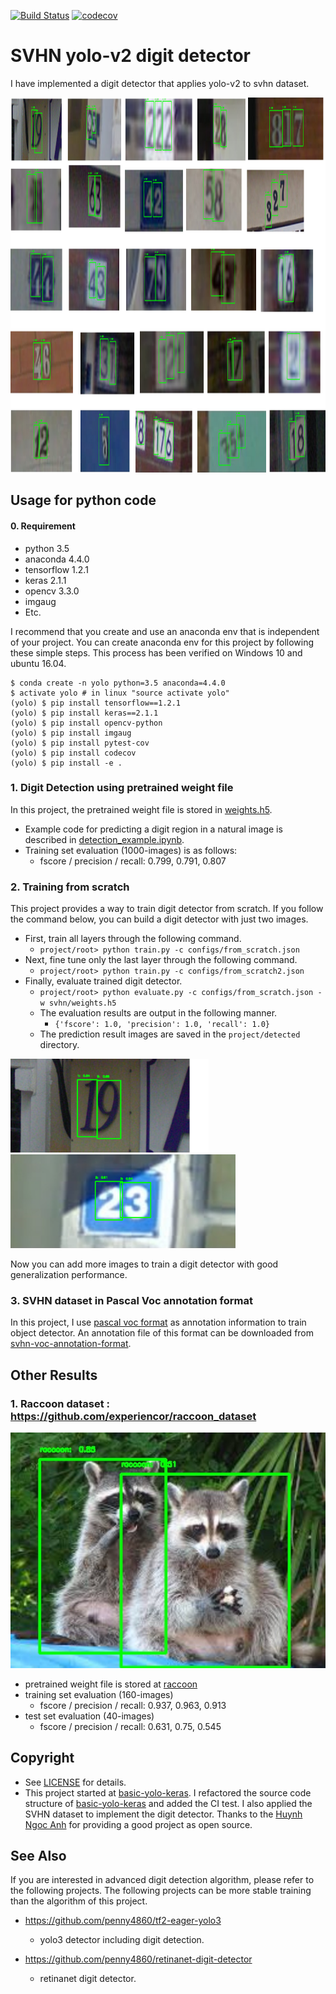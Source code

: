 [![Build Status](https://travis-ci.org/penny4860/Yolo-digit-detector.svg?branch=master)](https://travis-ci.org/penny4860/Yolo-digit-detector) [![codecov](https://codecov.io/gh/penny4860/Yolo-digit-detector/branch/master/graph/badge.svg)](https://codecov.io/gh/penny4860/Yolo-digit-detector)

# SVHN yolo-v2 digit detector

I have implemented a digit detector that applies yolo-v2 to svhn dataset.

<img src="images/svhn.png" height="600">

## Usage for python code

#### 0. Requirement

* python 3.5
* anaconda 4.4.0
* tensorflow 1.2.1
* keras 2.1.1
* opencv 3.3.0
* imgaug
* Etc.

I recommend that you create and use an anaconda env that is independent of your project. You can create anaconda env for this project by following these simple steps. This process has been verified on Windows 10 and ubuntu 16.04.

```
$ conda create -n yolo python=3.5 anaconda=4.4.0
$ activate yolo # in linux "source activate yolo"
(yolo) $ pip install tensorflow==1.2.1
(yolo) $ pip install keras==2.1.1
(yolo) $ pip install opencv-python
(yolo) $ pip install imgaug
(yolo) $ pip install pytest-cov
(yolo) $ pip install codecov
(yolo) $ pip install -e .
```

### 1. Digit Detection using pretrained weight file

In this project, the pretrained weight file is stored in [weights.h5](https://drive.google.com/drive/folders/1Lg3eAPC39G9GwVTCH3XzF73Eok-N-dER).

* Example code for predicting a digit region in a natural image is described in [detection_example.ipynb](https://github.com/penny4860/Yolo-digit-detector/blob/master/detection_example.ipynb).
* Training set evaluation (1000-images) is as follows:
  * fscore / precision / recall: 0.799, 0.791, 0.807


### 2. Training from scratch

This project provides a way to train digit detector from scratch. If you follow the command below, you can build a digit detector with just two images.


* First, train all layers through the following command. 
  * `` project/root> python train.py -c configs/from_scratch.json ``
* Next, fine tune only the last layer through the following command. 
  * `` project/root> python train.py -c configs/from_scratch2.json ``
* Finally, evaluate trained digit detector.
  * `` project/root> python evaluate.py -c configs/from_scratch.json -w svhn/weights.h5 ``
  * The evaluation results are output in the following manner.
  	* ``{'fscore': 1.0, 'precision': 1.0, 'recall': 1.0}``
  * The prediction result images are saved in the ``project/detected`` directory.

<img src="images/1.png" height="150">
<img src="images/2.png" height="150">

Now you can add more images to train a digit detector with good generalization performance.

### 3. SVHN dataset in Pascal Voc annotation format

In this project, I use [pascal voc format](http://host.robots.ox.ac.uk/pascal/VOC/) as annotation information to train object detector.
An annotation file of this format can be downloaded from [svhn-voc-annotation-format](https://github.com/penny4860/svhn-voc-annotation-format).


## Other Results

### 1. Raccoon dataset : https://github.com/experiencor/raccoon_dataset

<img src="images/raccoon-12.jpg">

* pretrained weight file is stored at [raccoon](https://drive.google.com/drive/folders/17Co0b5YDNVlWVfuTqygRY_U2qg8FwGmy)
* training set evaluation (160-images)
	* fscore / precision / recall: 0.937, 0.963, 0.913
* test set evaluation (40-images)
	* fscore / precision / recall: 0.631, 0.75, 0.545


## Copyright

* See [LICENSE](LICENSE) for details.
* This project started at [basic-yolo-keras](https://github.com/experiencor/basic-yolo-keras). I refactored the source code structure of [basic-yolo-keras](https://github.com/experiencor/basic-yolo-keras) and added the CI test. I also applied the SVHN dataset to implement the digit detector. Thanks to the [Huynh Ngoc Anh](https://github.com/experiencor) for providing a good project as open source.

## See Also

If you are interested in advanced digit detection algorithm, please refer to the following projects. The following projects can be more stable training than the algorithm of this project.

* https://github.com/penny4860/tf2-eager-yolo3
	* yolo3 detector including digit detection.

* https://github.com/penny4860/retinanet-digit-detector
	* retinanet digit detector.

